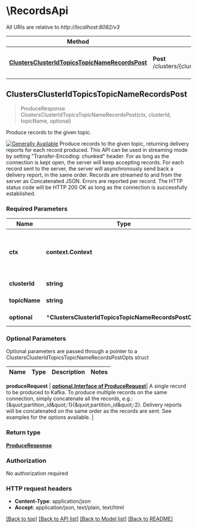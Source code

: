 # \RecordsApi

All URIs are relative to *http://localhost:8082/v3*

Method | HTTP request | Description
------------- | ------------- | -------------
[**ClustersClusterIdTopicsTopicNameRecordsPost**](RecordsApi.md#ClustersClusterIdTopicsTopicNameRecordsPost) | **Post** /clusters/{cluster_id}/topics/{topic_name}/records | Produce records to the given topic.



## ClustersClusterIdTopicsTopicNameRecordsPost

> ProduceResponse ClustersClusterIdTopicsTopicNameRecordsPost(ctx, clusterId, topicName, optional)

Produce records to the given topic.

[![Generally Available](https://img.shields.io/badge/Lifecycle%20Stage-Generally%20Available-%2345c6e8)](#section/Versioning/API-Lifecycle-Policy)  Produce records to the given topic, returning delivery reports for each             record produced. This API can be used in streaming mode by setting \"Transfer-Encoding:             chunked\" header. For as long as the connection is kept open, the server will             keep accepting records. For each record sent to the server, the server will             asynchronously send back a delivery report, in the same order. Records are             streamed to and from the server as Concatenated JSON. Errors are reported per             record. The HTTP status code will be HTTP 200 OK as long as the connection is successfully established.

### Required Parameters


Name | Type | Description  | Notes
------------- | ------------- | ------------- | -------------
**ctx** | **context.Context** | context for authentication, logging, cancellation, deadlines, tracing, etc.
**clusterId** | **string**| The Kafka cluster ID. | 
**topicName** | **string**| The topic name. | 
 **optional** | ***ClustersClusterIdTopicsTopicNameRecordsPostOpts** | optional parameters | nil if no parameters

### Optional Parameters

Optional parameters are passed through a pointer to a ClustersClusterIdTopicsTopicNameRecordsPostOpts struct


Name | Type | Description  | Notes
------------- | ------------- | ------------- | -------------


 **produceRequest** | [**optional.Interface of ProduceRequest**](ProduceRequest.md)| A single record to be produced to Kafka. To produce multiple records on the same connection, simply concatenate all the records, e.g.: {\&quot;partition_id\&quot;:1}{\&quot;partition_id\&quot;:2}. Delivery reports will be concatenated on the same order as the records are sent. See examples for the options available. | 

### Return type

[**ProduceResponse**](ProduceResponse.md)

### Authorization

No authorization required

### HTTP request headers

- **Content-Type**: application/json
- **Accept**: application/json, text/plain, text/html

[[Back to top]](#) [[Back to API list]](../README.md#documentation-for-api-endpoints)
[[Back to Model list]](../README.md#documentation-for-models)
[[Back to README]](../README.md)

